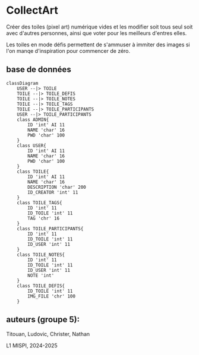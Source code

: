 # CollectArt

Créer des toiles (pixel art) numérique vides et les modifier soit tous seul soit avec d'autres personnes, ainsi que voter pour les meilleurs d'entres elles.

Les toiles en mode défis permettent de s'ammuser à immiter des images si l'on manqe d'inspiration pour commencer de zéro.

## base de données

```mermaid
classDiagram
    USER --|> TOILE
    TOILE --|> TOILE_DEFIS
    TOILE --|> TOILE_NOTES
    TOILE --|> TOILE_TAGS
    TOILE --|> TOILE_PARTICIPANTS
    USER --|> TOILE_PARTICIPANTS
    class ADMIN{
        ID 'int' AI 11
        NAME 'char' 16
        PWD 'char' 100
    }
    class USER{
        ID 'int' AI 11
        NAME 'char' 16
        PWD 'char' 100
    }
    class TOILE{
        ID 'int' AI 11
        NAME 'char' 16
        DESCRIPTION 'char' 200
        ID_CREATOR 'int' 11
    }
    class TOILE_TAGS{
        ID 'int' 11
        ID_TOILE 'int' 11
        TAG 'chr' 16
    }
    class TOILE_PARTICIPANTS{
        ID 'int' 11
        ID_TOILE 'int' 11
        ID_USER 'int' 11
    }
    class TOILE_NOTES{
        ID 'int' 11
        ID_TOILE 'int' 11
        ID_USER 'int' 11
        NOTE 'int'
    }
    class TOILE_DEFIS{
        ID_TOILE 'int' 11
        IMG_FILE 'chr' 100
    }

```

## auteurs (groupe 5):

Titouan, Ludovic, Christer, Nathan

L1 MISPI, 2024-2025
